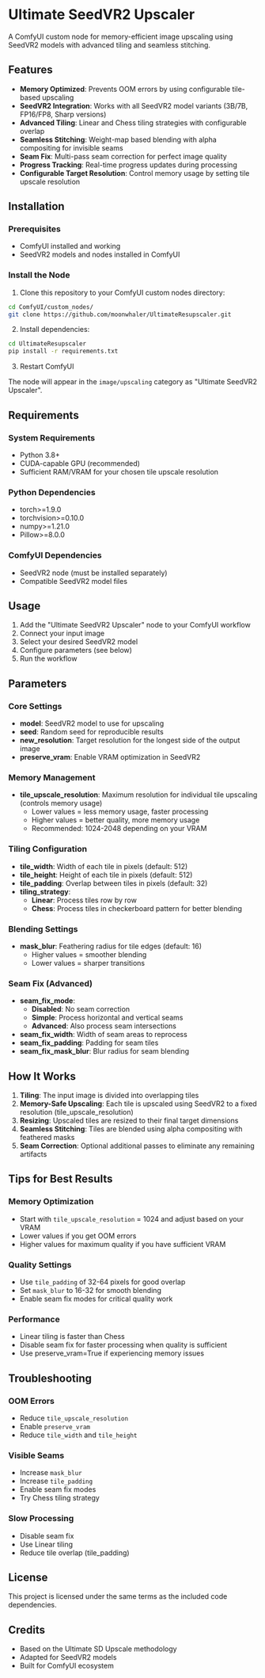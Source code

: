 # Ultimate SeedVR2 Upscaler

A ComfyUI custom node for memory-efficient image upscaling using SeedVR2 models with advanced tiling and seamless stitching.

## Features

- **Memory Optimized**: Prevents OOM errors by using configurable tile-based upscaling
- **SeedVR2 Integration**: Works with all SeedVR2 model variants (3B/7B, FP16/FP8, Sharp versions)
- **Advanced Tiling**: Linear and Chess tiling strategies with configurable overlap
- **Seamless Stitching**: Weight-map based blending with alpha compositing for invisible seams
- **Seam Fix**: Multi-pass seam correction for perfect image quality
- **Progress Tracking**: Real-time progress updates during processing
- **Configurable Target Resolution**: Control memory usage by setting tile upscale resolution

## Installation

### Prerequisites

- ComfyUI installed and working
- SeedVR2 models and nodes installed in ComfyUI

### Install the Node

1. Clone this repository to your ComfyUI custom nodes directory:
```bash
cd ComfyUI/custom_nodes/
git clone https://github.com/moonwhaler/UltimateResupscaler.git
```

2. Install dependencies:
```bash
cd UltimateResupscaler
pip install -r requirements.txt
```

3. Restart ComfyUI

The node will appear in the `image/upscaling` category as "Ultimate SeedVR2 Upscaler".

## Requirements

### System Requirements
- Python 3.8+
- CUDA-capable GPU (recommended)
- Sufficient RAM/VRAM for your chosen tile upscale resolution

### Python Dependencies
- torch>=1.9.0
- torchvision>=0.10.0
- numpy>=1.21.0
- Pillow>=8.0.0

### ComfyUI Dependencies
- SeedVR2 node (must be installed separately)
- Compatible SeedVR2 model files

## Usage

1. Add the "Ultimate SeedVR2 Upscaler" node to your ComfyUI workflow
2. Connect your input image
3. Select your desired SeedVR2 model
4. Configure parameters (see below)
5. Run the workflow

## Parameters

### Core Settings
- **model**: SeedVR2 model to use for upscaling
- **seed**: Random seed for reproducible results
- **new_resolution**: Target resolution for the longest side of the output image
- **preserve_vram**: Enable VRAM optimization in SeedVR2

### Memory Management
- **tile_upscale_resolution**: Maximum resolution for individual tile upscaling (controls memory usage)
  - Lower values = less memory usage, faster processing
  - Higher values = better quality, more memory usage
  - Recommended: 1024-2048 depending on your VRAM

### Tiling Configuration
- **tile_width**: Width of each tile in pixels (default: 512)
- **tile_height**: Height of each tile in pixels (default: 512)
- **tile_padding**: Overlap between tiles in pixels (default: 32)
- **tiling_strategy**: 
  - **Linear**: Process tiles row by row
  - **Chess**: Process tiles in checkerboard pattern for better blending

### Blending Settings
- **mask_blur**: Feathering radius for tile edges (default: 16)
  - Higher values = smoother blending
  - Lower values = sharper transitions

### Seam Fix (Advanced)
- **seam_fix_mode**: 
  - **Disabled**: No seam correction
  - **Simple**: Process horizontal and vertical seams
  - **Advanced**: Also process seam intersections
- **seam_fix_width**: Width of seam areas to reprocess
- **seam_fix_padding**: Padding for seam tiles
- **seam_fix_mask_blur**: Blur radius for seam blending

## How It Works

1. **Tiling**: The input image is divided into overlapping tiles
2. **Memory-Safe Upscaling**: Each tile is upscaled using SeedVR2 to a fixed resolution (tile_upscale_resolution)
3. **Resizing**: Upscaled tiles are resized to their final target dimensions
4. **Seamless Stitching**: Tiles are blended using alpha compositing with feathered masks
5. **Seam Correction**: Optional additional passes to eliminate any remaining artifacts

## Tips for Best Results

### Memory Optimization
- Start with `tile_upscale_resolution` = 1024 and adjust based on your VRAM
- Lower values if you get OOM errors
- Higher values for maximum quality if you have sufficient VRAM

### Quality Settings
- Use `tile_padding` of 32-64 pixels for good overlap
- Set `mask_blur` to 16-32 for smooth blending
- Enable seam fix modes for critical quality work

### Performance
- Linear tiling is faster than Chess
- Disable seam fix for faster processing when quality is sufficient
- Use preserve_vram=True if experiencing memory issues

## Troubleshooting

### OOM Errors
- Reduce `tile_upscale_resolution`
- Enable `preserve_vram`
- Reduce `tile_width` and `tile_height`

### Visible Seams
- Increase `mask_blur`
- Increase `tile_padding`
- Enable seam fix modes
- Try Chess tiling strategy

### Slow Processing
- Disable seam fix
- Use Linear tiling
- Reduce tile overlap (tile_padding)

## License

This project is licensed under the same terms as the included code dependencies.

## Credits

- Based on the Ultimate SD Upscale methodology
- Adapted for SeedVR2 models
- Built for ComfyUI ecosystem
